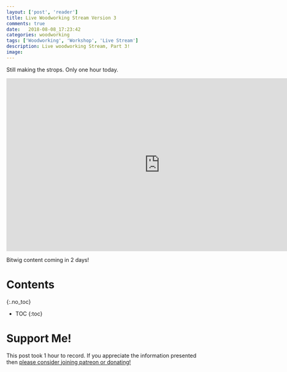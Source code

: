```yaml
---
layout: ['post', 'reader']
title: Live Woodworking Stream Version 3
comments: true
date:   2018-08-08_17:23:42 
categories: woodworking
tags: ['Woodworking', 'Workshop', 'Live Stream']
description: Live woodworking Stream, Part 3!
image:
---
```


Still making the strops. Only one hour today.

<iframe width="800" height="450" src="https://www.youtube.com/embed/V9qtY1DACIQ" frameborder="0" allow="autoplay; encrypted-media" allowfullscreen></iframe>

Bitwig content coming in 2 days!

<!--more-->



# Contents
{:.no_toc}
* TOC
{:toc}

# Support Me!

This post took 1 hour to record. If you appreciate the information presented then <a href="/DonateNow/">please consider joining patreon or donating!</a>






